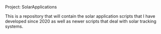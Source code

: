 Project: SolarApplications

This is a repository that will contain the solar application scripts that I have developed since 2020 as well as newer scripts that deal with solar tracking systems.
